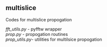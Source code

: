 ## multislice

Codes for multislice propogation

*fft_utils.py*    - pyfftw wrapper <br>
*prop.py*  - propogation routines <br>
*prop_utils.py*- utilities for multilsice propogation <br>
